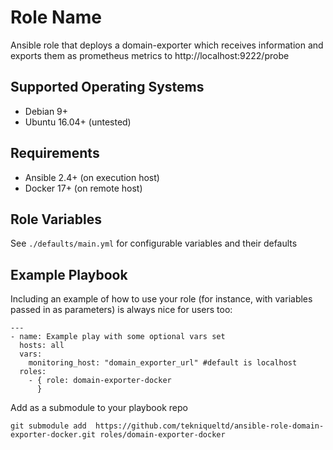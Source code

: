 Role Name
=========

Ansible role that deploys a domain-exporter which receives information and exports them as prometheus metrics to http://localhost:9222/probe

Supported Operating Systems
---------------------------

- Debian 9+
- Ubuntu 16.04+ (untested)

Requirements
------------

- Ansible 2.4+ (on execution host)
- Docker 17+ (on remote host)

Role Variables
--------------

See `./defaults/main.yml` for configurable variables and their defaults

Example Playbook
----------------

Including an example of how to use your role (for instance, with variables passed in as parameters) is always nice for users too:

    ---
    - name: Example play with some optional vars set
      hosts: all
      vars:
        monitoring_host: "domain_exporter_url" #default is localhost
      roles:
        - { role: domain-exporter-docker
          }

Add as a submodule to your playbook repo

    git submodule add  https://github.com/tekniqueltd/ansible-role-domain-exporter-docker.git roles/domain-exporter-docker
